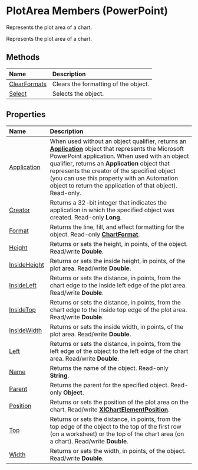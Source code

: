 
# PlotArea Members (PowerPoint)
Represents the plot area of a chart.

Represents the plot area of a chart.


## Methods



|**Name**|**Description**|
|:-----|:-----|
|[ClearFormats](83f58736-e1f2-3fbd-53aa-98a0341dfcf9.md)|Clears the formatting of the object.|
|[Select](e723e99f-5e86-b33f-a340-50c75971f956.md)|Selects the object.|

## Properties



|**Name**|**Description**|
|:-----|:-----|
|[Application](0e0b14d8-7859-8f2e-4af9-31401484084d.md)|When used without an object qualifier, returns an  **[Application](978c2b99-4271-b953-4283-73b5f3d96f41.md)** object that represents the Microsoft PowerPoint application. When used with an object qualifier, returns an **Application** object that represents the creator of the specified object (you can use this property with an Automation object to return the application of that object). Read-only.|
|[Creator](5fe6eea5-2de6-4292-3a89-c125a8ce44a5.md)|Returns a 32-bit integer that indicates the application in which the specified object was created. Read-only  **Long**.|
|[Format](73989e26-f512-0043-bd3a-24e3e8866121.md)|Returns the line, fill, and effect formatting for the object. Read-only  **[ChartFormat](bba095c6-2abf-eb14-10d4-35686c06941c.md)**.|
|[Height](c6c34189-cab8-4fca-a039-332eb8a90128.md)|Returns or sets the height, in points, of the object. Read/write  **Double**.|
|[InsideHeight](c775684d-57dd-d954-5e70-ee3af4788e40.md)|Returns or sets the inside height, in points, of the plot area. Read/write  **Double**.|
|[InsideLeft](3357e9cd-4019-a8bd-48d3-d4f25348dd7b.md)|Returns or sets the distance, in points, from the chart edge to the inside left edge of the plot area. Read/write  **Double**.|
|[InsideTop](03f9c821-80f1-26db-580b-6e2e29e0ae9c.md)|Returns or sets the distance, in points, from the chart edge to the inside top edge of the plot area. Read/write  **Double**.|
|[InsideWidth](99136fb4-4ee9-55e8-3c3b-bf03b95188d1.md)|Returns or sets the inside width, in points, of the plot area. Read/write  **Double**.|
|[Left](4dae4fc8-146f-9c20-f329-636b64b7acb5.md)|Returns or sets the distance, in points, from the left edge of the object to the left edge of the chart area. Read/write  **Double**.|
|[Name](fd68d9e5-6340-b5cc-b038-1d228b3fea1a.md)|Returns the name of the object. Read-only  **String**.|
|[Parent](e0c10047-6fe6-1610-cb49-baf29a6ecfba.md)|Returns the parent for the specified object. Read-only  **Object**.|
|[Position](91a145b4-928c-5ec2-d50c-8e860458e2bd.md)|Returns or sets the position of the plot area on the chart. Read/write  **[XlChartElementPosition](9d383293-0cf7-d3ec-28c9-97b100546fec.md)**.|
|[Top](3f3d60e4-d76a-f39c-a562-7b1212f5e966.md)|Returns or sets the distance, in points, from the top edge of the object to the top of the first row (on a worksheet) or the top of the chart area (on a chart). Read/write  **Double**.|
|[Width](88812b0d-b65c-1052-8bf4-a5683c6f53ef.md)|Returns or sets the width, in points, of the object. Read/write  **Double**.|
